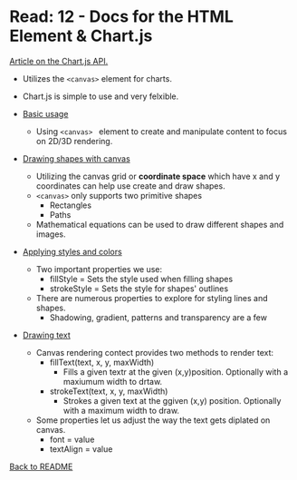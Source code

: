 # Read: 12 - Docs for the HTML <canvas> Element & Chart.js

[Article on the Chart.js API.](https://www.webdesignerdepot.com/2013/11/easily-create-stunning-animated-charts-with-chart-js/)
- Utilizes the ```<canvas>``` element for charts.
- Chart.js is simple to use and very felxible. 

- [Basic usage](https://developer.mozilla.org/en-US/docs/Web/API/Canvas_API/Tutorial/Basic_usage)
  - Using ```<canvas> ``` element to create and manipulate content to focus on 2D/3D rendering. 

- [Drawing shapes with canvas](https://developer.mozilla.org/en-US/docs/Web/API/Canvas_API/Tutorial/Drawing_shapes)
  - Utilizing the canvas grid or **coordinate space** which have x and y coordinates can help use create and draw shapes. 
  - ```<canvas>``` only supports two primitive shapes
    - Rectangles
    - Paths
  - Mathematical equations can be used to draw different shapes and images.

- [Applying styles and colors](https://developer.mozilla.org/en-US/docs/Web/API/Canvas_API/Tutorial/Applying_styles_and_colors)
  - Two important properties we use:
    - fillStyle = Sets the style used when filling shapes
    - strokeStyle = Sets the style for shapes' outlines
  - There are numerous properties to explore for styling lines and shapes.
    - Shadowing, gradient, patterns and transparency are a few

- [Drawing text](https://developer.mozilla.org/en-US/docs/Web/API/Canvas_API/Tutorial/Drawing_text)
  - Canvas rendering contect provides two methods to render text:
    - fillText(text, x, y, maxWidth)
      - Fills a given textr at the given (x,y)position. Optionally with a maxiumum width to drtaw.
    - strokeText(text, x, y, maxWidth)
      - Strokes a given text at the ggiven (x,y) position. Optionally with a maximum width to draw. 
  - Some properties let us adjust the way the text gets diplated on canvas.
    - font = value
    - textAlign = value

[Back to README](README.md)